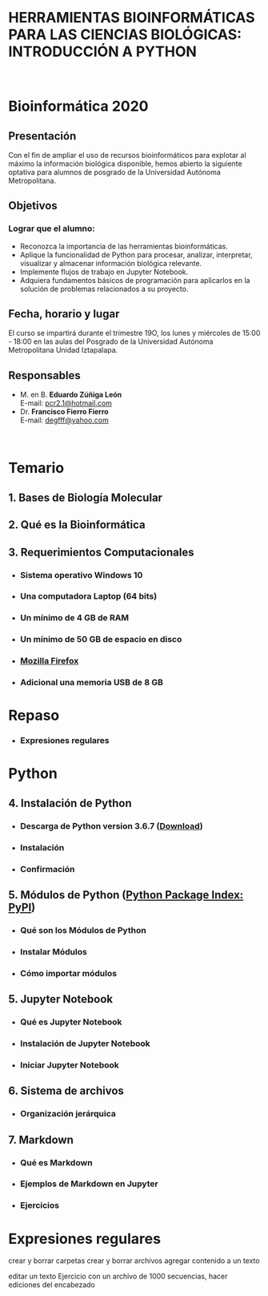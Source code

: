 
<br>

# **HERRAMIENTAS BIOINFORMÁTICAS PARA LAS CIENCIAS BIOLÓGICAS: INTRODUCCIÓN A PYTHON**
<br>

# **Bioinformática 2020**

## Presentación
Con el fin de ampliar el uso de recursos bioinformáticos para explotar al máximo la información biológica disponible, hemos abierto la siguiente optativa para alumnos de posgrado de la Universidad Autónoma Metropolitana.
## Objetivos
### Lograr que el alumno:
* Reconozca la importancia de las herramientas bioinformáticas.
* Aplique la funcionalidad de Python para procesar, analizar, interpretar, visualizar y almacenar información biológica relevante.
* Implemente flujos de trabajo en Jupyter Notebook.
* Adquiera fundamentos básicos de programación para aplicarlos en la solución de problemas relacionados a su proyecto.
## Fecha, horario y lugar
El curso se impartirá durante el trimestre 19O, los lunes y miércoles de 15:00 - 18:00 en las aulas del Posgrado de la Universidad Autónoma Metropolitana Unidad Iztapalapa.
## Responsables
* M. en B. **Eduardo Zúñiga León**<br>
  E-mail: pcr2.1@hotmail.com<br>
* Dr. **Francisco Fierro Fierro**<br>
  E-mail: degfff@yahoo.com<br>
<br>

# **Temario**
## 1. Bases de Biología Molecular
## 2. Qué es la Bioinformática
## 3. Requerimientos Computacionales
* ### Sistema operativo Windows 10
* ### Una computadora Laptop (64 bits)
* ### Un mínimo de 4 GB de RAM
* ### Un mínimo de 50 GB de espacio en disco
* ### [Mozilla Firefox](https://www.mozilla.org/es-MX/firefox/windows/)
* ### Adicional una memoria USB de 8 GB
# **Repaso**
* ### Expresiones regulares
# **Python**
## 4. Instalación de Python
* ### Descarga de Python version 3.6.7 ([Download](https://www.python.org/ftp/python/3.6.7/python-3.6.7-amd64.exe))
* ### Instalación
* ### Confirmación
## 5. Módulos de Python ([Python Package Index: PyPI](https://pypi.org/))
* ### Qué son los Módulos de Python
* ### Instalar Módulos
* ### Cómo importar módulos
## 5. Jupyter Notebook
* ### Qué es Jupyter Notebook
* ### Instalación de Jupyter Notebook
* ### Iniciar Jupyter Notebook
## 6. Sistema de archivos
* ### Organización jerárquica
## 7. Markdown
* ### Qué es Markdown
* ### Ejemplos de Markdown en Jupyter
* ### Ejercicios



# Expresiones regulares

crear y borrar carpetas
crear y borrar archivos
agregar contenido a un texto

editar un texto
Ejercicio con un archivo de 1000 secuencias, hacer ediciones del encabezado

